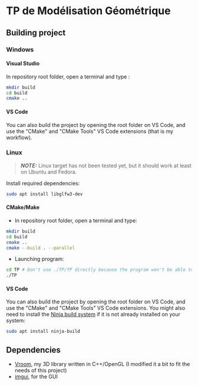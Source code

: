 # TP de Modélisation Géométrique

## Building project

### Windows

#### Visual Studio

In repository root folder, open a terminal and type :

```bash
mkdir build
cd build
cmake ..
```

#### VS Code

You can also build the project by opening the root folder on VS Code, and use the "CMake" and "CMake Tools" VS Code extensions (that is my workflow).

### Linux

> **_NOTE:_**  Linux target has not been tested yet, but it should work at least on Ubuntu and Fedora.

Install required dependencies:
```bash
sudo apt install libglfw3-dev
```

#### CMake/Make

- In repository root folder, open a terminal and type:
```bash
mkdir build
cd build
cmake ..
cmake --build . --parallel
```

- Launching program:
```bash
cd TP # Don't use ./TP/TP directly because the program won't be able to load resource files.
./TP
```

#### VS Code

You can also build the project by opening the root folder on VS Code, and use the "CMake" and "CMake Tools" VS Code extensions. You might also need to install the [Ninja build system](https://github.com/ninja-build/ninja) if it is not already installed on your system:

```bash
sudo apt install ninja-build
```

## Dependencies

- [Vroom](https://github.com/Hypooxanthine/Vroom), my 3D library written in C++/OpenGL (I modified it a bit to fit the needs of this project)
- [imgui](https://github.com/ocornut/imgui), for the GUI